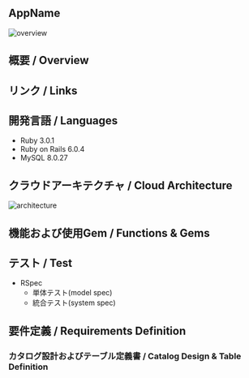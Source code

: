 ## AppName

![overview]()

## 概要 / Overview

## リンク / Links

## 開発言語 / Languages
- Ruby 3.0.1
- Ruby on Rails 6.0.4
- MySQL 8.0.27

## クラウドアーキテクチャ / Cloud Architecture
![architecture]()


## 機能および使用Gem / Functions & Gems

## テスト / Test
- RSpec
  - 単体テスト(model spec)
  - 統合テスト(system spec)

## 要件定義 / Requirements Definition

### カタログ設計およびテーブル定義書 / Catalog Design & Table Definition
